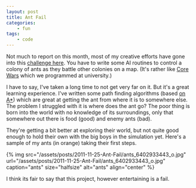 ```yaml
---
layout: post
title: Ant Fail
categories:
    - fun
tags:
    - code
---
```


Not much to report on this month, most of my creative efforts have gone into this [challenge here](http://aichallenge.org). You have to write some AI routines to control a colony of ants as they battle other colonies on a map. (It's rather like [Core Wars](http://en.wikipedia.org/wiki/Core_wars) which we programmed at university.)

I have to say, I've taken a long time to not get very far on it. But it's a great learning experience. I've written some path finding algorithms (based [on A*](http://en.wikipedia.org/wiki/A_star)) which are great at getting the ant from where it is to somewhere else. The problem I struggled with it is where does the ant go? The poor thing is born into the world with no knowledge of its surroundings, only that somewhere out there is food (good) and enemy ants (bad).

They're getting a bit better at exploring their world, but not quite good enough to hold their own with the big boys in the simulation yet. Here's a sample of my ants (in orange) taking their first steps.

{% img src="/assets/posts/2011-11-25-Ant-Fail/ants_6402933443_o.jpg" url="/assets/posts/2011-11-25-Ant-Fail/ants_6402933443_o.jpg" caption="ants" size="halfsize" alt="ants" align="center" %}

I think its fair to say that this project, however entertaining is a fail.